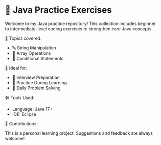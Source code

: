 # 🧠 Java Practice Exercises

Welcome to my Java practice repository! This collection includes beginner to intermediate-level coding exercises to strengthen core Java concepts.

🧠 Topics covered:
- 🔤 String Manipulation
- 🔢 Array Operations
- 🧩 Conditional Statements

📌 Ideal for:
- 💼 Interview Preparation  
- 🧪 Practice During Learning  
- 🔁 Daily Problem Solving

🛠 Tools Used:
- Language: Java 17+
- IDE: Eclipse

🙌 Contributions:

This is a personal learning project. Suggestions and feedback are always welcome!
